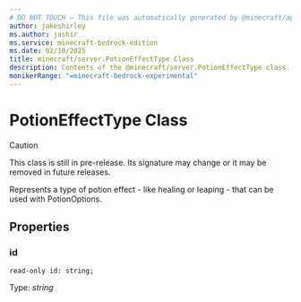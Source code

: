 ```yaml
---
# DO NOT TOUCH — This file was automatically generated by @minecraft/api-docs-generator, to report problems file an issue at https://github.com/Mojang/minecraft-scripting-libraries
author: jakeshirley
ms.author: jashir
ms.service: minecraft-bedrock-edition
ms.date: 02/10/2025
title: minecraft/server.PotionEffectType Class
description: Contents of the @minecraft/server.PotionEffectType class.
monikerRange: "=minecraft-bedrock-experimental"
---
```

# PotionEffectType Class

> [!CAUTION]
> This class is still in pre-release.  Its signature may change or it may be removed in future releases.

Represents a type of potion effect - like healing or leaping - that can be used with PotionOptions.

## Properties

### **id**
`read-only id: string;`

Type: *string*
